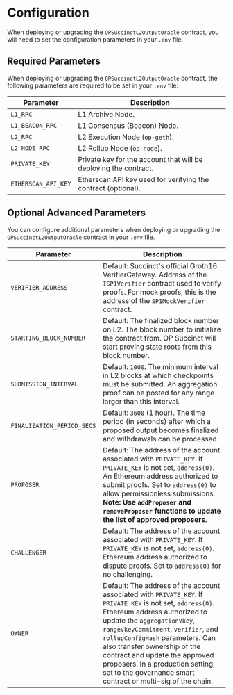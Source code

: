 # Configuration

When deploying or upgrading the `OPSuccinctL2OutputOracle` contract, you will need to set the configuration parameters in your `.env` file.

## Required Parameters

When deploying or upgrading the `OPSuccinctL2OutputOracle` contract, the following parameters are required to be set in your `.env` file:

| Parameter | Description |
|-----------|-------------|
| `L1_RPC` | L1 Archive Node. |
| `L1_BEACON_RPC` | L1 Consensus (Beacon) Node. |
| `L2_RPC` | L2 Execution Node (`op-geth`). |
| `L2_NODE_RPC` | L2 Rollup Node (`op-node`). |
| `PRIVATE_KEY` | Private key for the account that will be deploying the contract. |
| `ETHERSCAN_API_KEY` | Etherscan API key used for verifying the contract (optional). |

## Optional Advanced Parameters

You can configure additional parameters when deploying or upgrading the `OPSuccinctL2OutputOracle` contract in your `.env` file.

| Parameter | Description |
|-----------|-------------|
| `VERIFIER_ADDRESS` | Default: Succinct's official Groth16 VerifierGateway. Address of the `ISP1Verifier` contract used to verify proofs. For mock proofs, this is the address of the `SP1MockVerifier` contract. |
| `STARTING_BLOCK_NUMBER` | Default: The finalized block number on L2. The block number to initialize the contract from. OP Succinct will start proving state roots from this block number. |
| `SUBMISSION_INTERVAL` | Default: `1000`. The minimum interval in L2 blocks at which checkpoints must be submitted. An aggregation proof can be posted for any range larger than this interval. |
| `FINALIZATION_PERIOD_SECS` | Default: `3600` (1 hour). The time period (in seconds) after which a proposed output becomes finalized and withdrawals can be processed. |
| `PROPOSER` | Default: The address of the account associated with `PRIVATE_KEY`. If `PRIVATE_KEY` is not set, `address(0)`. An Ethereum address authorized to submit proofs. Set to `address(0)` to allow permissionless submissions. **Note: Use `addProposer` and `removeProposer` functions to update the list of approved proposers.** |
| `CHALLENGER` | Default: The address of the account associated with `PRIVATE_KEY`. If `PRIVATE_KEY` is not set, `address(0)`. Ethereum address authorized to dispute proofs. Set to `address(0)` for no challenging. |
| `OWNER` | Default: The address of the account associated with `PRIVATE_KEY`. If `PRIVATE_KEY` is not set, `address(0)`. Ethereum address authorized to update the `aggregationVkey`, `rangeVkeyCommitment`, `verifier`, and `rollupConfigHash` parameters. Can also transfer ownership of the contract and update the approved proposers. In a production setting, set to the governance smart contract or multi-sig of the chain. |
